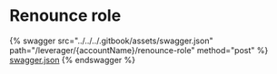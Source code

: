 # Renounce role

{% swagger src="../../../.gitbook/assets/swagger.json" path="/leverager/{accountName}/renounce-role" method="post" %}
[swagger.json](../../../.gitbook/assets/swagger.json)
{% endswagger %}
